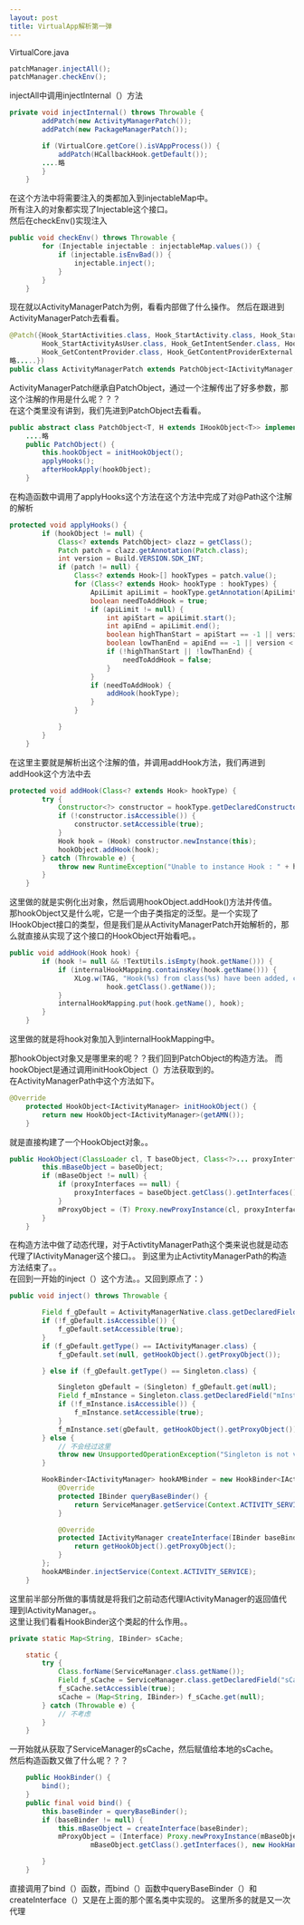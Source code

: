 ```yaml
---
layout: post
title: VirtualApp解析第一弹
---
```

VirtualCore.java 


```java
patchManager.injectAll();
patchManager.checkEnv();
```


injectAll中调用injectInternal（）方法


```java
private void injectInternal() throws Throwable {
		addPatch(new ActivityManagerPatch());
		addPatch(new PackageManagerPatch());

		if (VirtualCore.getCore().isVAppProcess()) {
			addPatch(HCallbackHook.getDefault());
		....略
		}
	}
```


在这个方法中将需要注入的类都加入到injectableMap中。  
所有注入的对象都实现了Injectable这个接口。  
然后在checkEnv()实现注入


```java  
public void checkEnv() throws Throwable {
		for (Injectable injectable : injectableMap.values()) {
			if (injectable.isEnvBad()) {
				injectable.inject();
			}
		}
	}
```


现在就以ActivityManagerPatch为例，看看内部做了什么操作。
然后在跟进到ActivityManagerPatch去看看。  


```java
@Patch({Hook_StartActivities.class, Hook_StartActivity.class, Hook_StartActivityAsCaller.class,
		Hook_StartActivityAsUser.class, Hook_GetIntentSender.class, Hook_RegisterReceiver.class,
		Hook_GetContentProvider.class, Hook_GetContentProviderExternal.class,
略.....})
public class ActivityManagerPatch extends PatchObject<IActivityManager, HookObject<IActivityManager>>
```


ActivityManagerPatch继承自PatchObject，通过一个注解传出了好多参数，那这个注解的作用是什么呢？？？  
在这个类里没有讲到，我们先进到PatchObject去看看。  


```java  
public abstract class PatchObject<T, H extends IHookObject<T>> implements Injectable {
	....略
	public PatchObject() {
		this.hookObject = initHookObject();
		applyHooks();
		afterHookApply(hookObject);
	}
```


在构造函数中调用了applyHooks这个方法在这个方法中完成了对@Path这个注解的解析  


```java
protected void applyHooks() {
		if (hookObject != null) {
			Class<? extends PatchObject> clazz = getClass();
			Patch patch = clazz.getAnnotation(Patch.class);
			int version = Build.VERSION.SDK_INT;
			if (patch != null) {
				Class<? extends Hook>[] hookTypes = patch.value();
				for (Class<? extends Hook> hookType : hookTypes) {
					ApiLimit apiLimit = hookType.getAnnotation(ApiLimit.class);
					boolean needToAddHook = true;
					if (apiLimit != null) {
						int apiStart = apiLimit.start();
						int apiEnd = apiLimit.end();
						boolean highThanStart = apiStart == -1 || version > apiStart;
						boolean lowThanEnd = apiEnd == -1 || version < apiEnd;
						if (!highThanStart || !lowThanEnd) {
							needToAddHook = false;
						}
					}
					if (needToAddHook) {
						addHook(hookType);
					}
				}

			}
		}
	}
```


在这里主要就是解析出这个注解的值，并调用addHook方法，我们再进到addHook这个方法中去  


```java
protected void addHook(Class<? extends Hook> hookType) {
		try {
			Constructor<?> constructor = hookType.getDeclaredConstructors()[0];
			if (!constructor.isAccessible()) {
				constructor.setAccessible(true);
			}
			Hook hook = (Hook) constructor.newInstance(this);
			hookObject.addHook(hook);
		} catch (Throwable e) {
			throw new RuntimeException("Unable to instance Hook : " + hookType + " :" + e.getMessage());
		}
	}
```


这里做的就是实例化出对象，然后调用hookObject.addHook()方法并传值。  
那hookObject又是什么呢，它是一个由子类指定的泛型。是一个实现了IHookObject接口的类型，但是我们是从ActivityManagerPatch开始解析的，那么就直接从实现了这个接口的HookObject开始看吧。。


```java
public void addHook(Hook hook) {
		if (hook != null && !TextUtils.isEmpty(hook.getName())) {
			if (internalHookMapping.containsKey(hook.getName())) {
				XLog.w(TAG, "Hook(%s) from class(%s) have been added, can't add again.", hook.getName(),
						hook.getClass().getName());
			}
			internalHookMapping.put(hook.getName(), hook);
		}
	}
```


这里做的就是将hook对象加入到internalHookMapping中。  


那hookObject对象又是哪里来的呢？？我们回到PatchObject的构造方法。
而hookObject是通过调用initHookObject（）方法获取到的。  
在ActivityManagerPath中这个方法如下。


```java
@Override
	protected HookObject<IActivityManager> initHookObject() {
		return new HookObject<IActivityManager>(getAMN());
	}
```


就是直接构建了一个HookObject对象。。 


```java
public HookObject(ClassLoader cl, T baseObject, Class<?>... proxyInterfaces) {
		this.mBaseObject = baseObject;
		if (mBaseObject != null) {
			if (proxyInterfaces == null) {
				proxyInterfaces = baseObject.getClass().getInterfaces();
			}
			mProxyObject = (T) Proxy.newProxyInstance(cl, proxyInterfaces, new HookHandler());
		}
	}
```


在构造方法中做了动态代理，对于ActivtityManagerPath这个类来说也就是动态代理了IActivityManager这个接口。。
到这里为止ActivtityManagerPath的构造方法结束了。。  
在回到一开始的inject（）这个方法。。又回到原点了：）  


```java
public void inject() throws Throwable {

		Field f_gDefault = ActivityManagerNative.class.getDeclaredField("gDefault");
		if (!f_gDefault.isAccessible()) {
			f_gDefault.setAccessible(true);
		}
		if (f_gDefault.getType() == IActivityManager.class) {
			f_gDefault.set(null, getHookObject().getProxyObject());

		} else if (f_gDefault.getType() == Singleton.class) {

			Singleton gDefault = (Singleton) f_gDefault.get(null);
			Field f_mInstance = Singleton.class.getDeclaredField("mInstance");
			if (!f_mInstance.isAccessible()) {
				f_mInstance.setAccessible(true);
			}
			f_mInstance.set(gDefault, getHookObject().getProxyObject());
		} else {
			// 不会经过这里
			throw new UnsupportedOperationException("Singleton is not visible in AMN.");
		}

		HookBinder<IActivityManager> hookAMBinder = new HookBinder<IActivityManager>() {
			@Override
			protected IBinder queryBaseBinder() {
				return ServiceManager.getService(Context.ACTIVITY_SERVICE);
			}

			@Override
			protected IActivityManager createInterface(IBinder baseBinder) {
				return getHookObject().getProxyObject();
			}
		};
		hookAMBinder.injectService(Context.ACTIVITY_SERVICE);
	}
```


这里前半部分所做的事情就是将我们之前动态代理IActivityManager的返回值代理到IActivityManager。。  
这里让我们看看HookBinder这个类起的什么作用。。  


```java
private static Map<String, IBinder> sCache;

	static {
		try {
			Class.forName(ServiceManager.class.getName());
			Field f_sCache = ServiceManager.class.getDeclaredField("sCache");
			f_sCache.setAccessible(true);
			sCache = (Map<String, IBinder>) f_sCache.get(null);
		} catch (Throwable e) {
			// 不考虑
		}
	}
```


一开始就从获取了ServiceManager的sCache，然后赋值给本地的sCache。  
然后构造函数又做了什么呢？？？  


```java
	public HookBinder() {
		bind();
	}
    public final void bind() {
		this.baseBinder = queryBaseBinder();
		if (baseBinder != null) {
			this.mBaseObject = createInterface(baseBinder);
			mProxyObject = (Interface) Proxy.newProxyInstance(mBaseObject.getClass().getClassLoader(),
					mBaseObject.getClass().getInterfaces(), new HookHandler());

		}
	}
```

直接调用了bind（）函数，而bind（）函数中queryBaseBinder（）和createInterface（）又是在上面的那个匿名类中实现的。 这里所多的就是又一次代理
